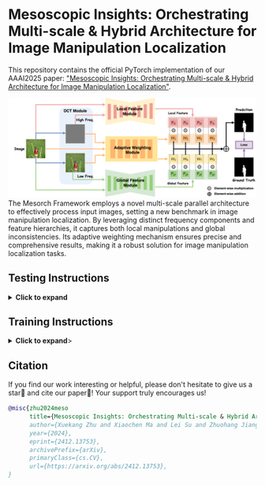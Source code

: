 Mesoscopic Insights: Orchestrating Multi-scale & Hybrid Architecture for Image Manipulation Localization
========

This repository contains the official PyTorch implementation of our AAAI2025 paper: ["Mesoscopic Insights: Orchestrating Multi-scale & Hybrid Architecture for Image Manipulation Localization"](https://arxiv.org/abs/2412.13753).


![Mesorch Framework](images/mesorch.png)  
The Mesorch Framework employs a novel multi-scale parallel architecture to effectively process input images, setting a new benchmark in image manipulation localization. By leveraging distinct frequency components and feature hierarchies, it captures both local manipulations and global inconsistencies. Its adaptive weighting mechanism ensures precise and comprehensive results, making it a robust solution for image manipulation localization tasks.

## Testing Instructions
<details>
<summary><b>Click to expand</b></summary>



This document provides step-by-step instructions for setting up the environment for the project, ensuring compatibility and successful installation of required dependencies.

### 1. Clone Project

```bash
git clone git@github.com:scu-zjz/Mesorch.git
```

### 2. Create and Activate Conda Virtual Environment

Run the following command in your terminal:

```bash
conda create -n mesorch python==3.10
conda activate mesorch
pip install torch torchvision
pip install imdlbenco
pip install "numpy<2"
```

### 3. Download the Pretrained Checkpoints

To use the pretrained models, download the checkpoints from the following link:

[Google Drive](https://drive.google.com/drive/folders/1jwYv-S3HAZqzz0YxM9bJynBiPv-O9-6x?usp=sharing)
[Baidu Drive](https://pan.baidu.com/s/13Byzl5kFc_vZHX8SNe6gGg?pwd=meso)

#### Directory Structure

The directory structure of the checkpoints is as follows:

```plaintext
Mesorch/
├── ckpt_mesorch/
│   └── mesorch-98.pth
├── ckpt_mesorch_p/
│   └── mesorch_p-118.pth
├── extractor/
├── .gitignore
├── balanced_dataset.json
├── LICENSE
├── ...
├── train_mesorch_p.sh
├── train_mesorch.sh
└── train.py
```


### 4. Run tests

All the following examples are based on the **Mesorch** model. The **Mesorch-P** model shares the same testing procedure as Mesorch, with no significant differences.

#### 4.1 Standard F1

```bash
sh test_mesorch_f1.sh
```

#### 4.2 Permute F1

```bash
sh test_mesorch_permute_f1.sh
```

#### 4.3 Robust test

```bash
sh test_robust_mesorch.sh
```
</details>

## Training Instructions
<details>
<summary><b>Click to expand</b>></summary>


This part provides instructions on how to configure and execute the training shell script for this project.
### 1. Segformer Pretrained File Download

To begin the training process, you need to download the pretrained weights for Segformer. Specifically, this project uses the **mit-b3** model pretrained on ImageNet. Follow the instructions below to download it from the official Segformer GitHub repository:

1. Visit the official Segformer GitHub repository: [Segformer GitHub](https://github.com/NVlabs/SegFormer).

2. Navigate to the **"Training"** section in the repository's README or directly access the download link provided for the **mit-b3** model.

3. Download the pretrained weights for **mit-b3**.

### 2. Configure Parameters

To start the training process, you need to execute the provided `.sh` shell script file. Before running the script, ensure that key parameters such as `seg_pretrain_path`, `data_path`, and `test_data_path` are properly configured.

Before running the training shell script, edit and configure the following parameters in the `.sh` file as needed:

- **`seg_pretrain_path`**: This should point to the pretrained segmentation model file. Ensure the file exists at the specified location.

  Example:

  ```bash
  seg_pretrain_path="/mnt/data0/xuekang/workspace/segformer/mit_b3.pth"
  ```

- **`data_path`**: This is the directory containing the training data. Update this path to the location of your training dataset

  Example:

  ```bash
  data_path="/mnt/data0/xuekang/workspace/Mesorch/balanced_dataset.json"
  ```

- **`test_data_path`**: This is the directory containing the testing data. Update this path to the location of your test dataset.

  Example:

  ```bash
  test_data_path="/mnt/data0/public_datasets/IML/CASIA1.0"
  ```

### 3. **Run the Training Script**

Once the parameters are correctly configured, execute the shell script to start the training process. Use the following command:

```bash
sh train_mesorch.sh
```

</details>

## Citation
If you find our work interesting or helpful, please don't hesitate to give us a star🌟 and cite our paper🥰! Your support truly encourages us!
```bibtex
@misc{zhu2024meso
      title={Mesoscopic Insights: Orchestrating Multi-scale & Hybrid Architecture for Image Manipulation Localization}, 
      author={Xuekang Zhu and Xiaochen Ma and Lei Su and Zhuohang Jiang and Bo Du and Xiwen Wang and Zeyu Lei and Wentao Feng and Chi-Man Pun and Jizhe Zhou},
      year={2024},
      eprint={2412.13753},
      archivePrefix={arXiv},
      primaryClass={cs.CV},
      url={https://arxiv.org/abs/2412.13753}, 
}
```



